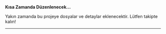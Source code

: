 **Kısa Zamanda Düzenlenecek...**

Yakın zamanda bu projeye dosyalar ve detaylar eklenecektir. Lütfen takipte kalın!

---

